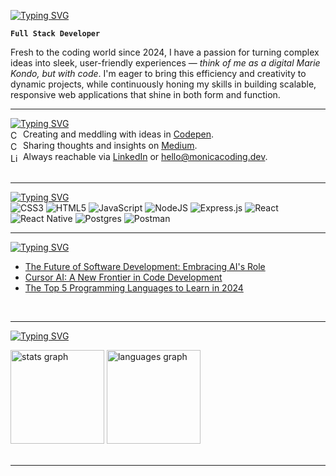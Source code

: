 <a href="https://git.io/typing-svg"><img src="https://readme-typing-svg.demolab.com?font=Poppins&weight=600&size=36&letterSpacing=0.2rem&duration=1500&pause=2000&color=8075FF&vCenter=true&width=435&lines=Hello+world%2C;I'm+Monica!+%F0%9F%91%8B" alt="Typing SVG" /></a>

**`Full Stack Developer`**

Fresh to the coding world since 2024, I have a passion for turning complex ideas into sleek, user-friendly experiences — *think of me as a digital Marie Kondo, but with code*. I'm eager to bring this efficiency and creativity to dynamic projects, while continuously honing my skills in building scalable, responsive web applications that shine in both form and function. <br/>

---

<a href="https://git.io/typing-svg"><img src="https://readme-typing-svg.demolab.com?font=Poppins&weight=600&letterSpacing=0.2rem&duration=1000&pause=5000&color=8075FF&vCenter=true&repeat=false&width=435&lines=Git+In+Touch" alt="Typing SVG" /></a> <br/>
<img align="center" alt="Codepen" width="16px" src="https://cdn.jsdelivr.net/gh/devicons/devicon@latest/icons/codepen/codepen-original.svg"/></i> Creating and meddling with ideas in [Codepen](https://codepen.io/monicacoding). <br/>
<img align="center" alt="Codepen" width="16px" src="https://cdn.jsdelivr.net/gh/devicons/devicon@latest/icons/markdown/markdown-original.svg"/></i> Sharing thoughts and insights on [Medium](https://medium.com/@monicacoding). <br/>
<img align="center" alt="LinkedIn" width="16px" src="https://cdn.jsdelivr.net/gh/devicons/devicon@latest/icons/linkedin/linkedin-plain.svg"/></i> Always reachable via [LinkedIn](https://www.linkedin.com/in/monicafariacaires/) or hello@monicacoding.dev. <br/>
<br/>

---

<a href="https://git.io/typing-svg"><img src="https://readme-typing-svg.demolab.com?font=Poppins&weight=600&letterSpacing=0.2rem&duration=1000&pause=5000&color=8075FF&vCenter=true&repeat=false&width=435&lines=Tech+Stack" alt="Typing SVG" /></a><br/>
![CSS3](https://img.shields.io/badge/css3-%231572B6.svg?style=for-the-badge&logo=css3&logoColor=white) ![HTML5](https://img.shields.io/badge/html5-%23E34F26.svg?style=for-the-badge&logo=html5&logoColor=white) ![JavaScript](https://img.shields.io/badge/javascript-%23323330.svg?style=for-the-badge&logo=javascript&logoColor=%23F7DF1E) ![NodeJS](https://img.shields.io/badge/node.js-6DA55F?style=for-the-badge&logo=node.js&logoColor=white) ![Express.js](https://img.shields.io/badge/express.js-%23404d59.svg?style=for-the-badge&logo=express&logoColor=%2361DAFB) ![React](https://img.shields.io/badge/react-%2320232a.svg?style=for-the-badge&logo=react&logoColor=%2361DAFB) ![React Native](https://img.shields.io/badge/react_native-%2320232a.svg?style=for-the-badge&logo=react&logoColor=%2361DAFB) ![Postgres](https://img.shields.io/badge/postgres-%23316192.svg?style=for-the-badge&logo=postgresql&logoColor=white) ![Postman](https://img.shields.io/badge/Postman-FF6C37?style=for-the-badge&logo=postman&logoColor=white)
<br/>

---

<a href="https://git.io/typing-svg"><img src="https://readme-typing-svg.demolab.com?font=Poppins&weight=600&letterSpacing=0.2rem&duration=1000&pause=5000&color=8075FF&vCenter=true&repeat=false&width=435&lines=Blog+Posts" alt="Typing SVG" /></a><br/>

- [The Future of Software Development: Embracing AI's Role](https://monicacoding.medium.com/the-future-of-software-development-embracing-ais-role-58971da6847c)
- [Cursor AI: A New Frontier in Code Development](https://monicacoding.medium.com/cursor-ai-a-new-frontier-in-code-development-2a6dd39138f8)
- [The Top 5 Programming Languages to Learn in 2024](https://monicacoding.medium.com/the-top-5-programming-languages-to-learn-in-2024-dcfe95c3ecf5)
<br/>

---

<a href="https://git.io/typing-svg"><img src="https://readme-typing-svg.demolab.com?font=Poppins&weight=600&letterSpacing=0.2rem&duration=1000&pause=5000&color=8075FF&vCenter=true&repeat=false&width=435&lines=GitHub+Stats" alt="Typing SVG" /></a><br/>

<div align="left">
  <img src="https://github-readme-stats.vercel.app/api?username=monicacoding&hide_title=false&hide_rank=false&show_icons=true&include_all_commits=true&count_private=true&disable_animations=false&theme=buefy&locale=en&hide_border=false&order=1" height="150" alt="stats graph"  />
  <img src="https://github-readme-stats.vercel.app/api/top-langs?username=monicacoding&locale=en&hide_title=false&layout=compact&card_width=320&langs_count=5&theme=buefy&hide_border=false&order=2" height="150" alt="languages graph"  />
</div>
<br/>

---

